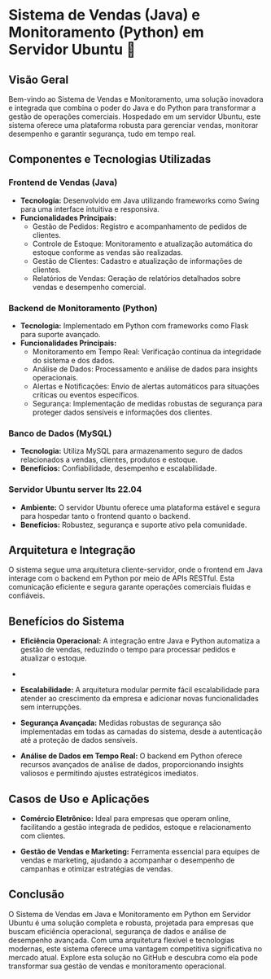 # Sistema de Vendas (Java) e Monitoramento (Python) em Servidor Ubuntu 🚀

## Visão Geral

Bem-vindo ao Sistema de Vendas e Monitoramento, uma solução inovadora e integrada que combina o poder do Java e do Python para transformar a gestão de operações comerciais. Hospedado em um servidor Ubuntu, este sistema oferece uma plataforma robusta para gerenciar vendas, monitorar desempenho e garantir segurança, tudo em tempo real.

## Componentes e Tecnologias Utilizadas

### Frontend de Vendas (Java)

- **Tecnologia:** Desenvolvido em Java utilizando frameworks como Swing para uma interface intuitiva e responsiva.
- **Funcionalidades Principais:**
  - Gestão de Pedidos: Registro e acompanhamento de pedidos de clientes.
  - Controle de Estoque: Monitoramento e atualização automática do estoque conforme as vendas são realizadas.
  - Gestão de Clientes: Cadastro e atualização de informações de clientes.
  - Relatórios de Vendas: Geração de relatórios detalhados sobre vendas e desempenho comercial.

### Backend de Monitoramento (Python)

- **Tecnologia:** Implementado em Python com frameworks como Flask para suporte avançado.
- **Funcionalidades Principais:**
  - Monitoramento em Tempo Real: Verificação contínua da integridade do sistema e dos dados.
  - Análise de Dados: Processamento e análise de dados para insights operacionais.
  - Alertas e Notificações: Envio de alertas automáticos para situações críticas ou eventos específicos.
  - Segurança: Implementação de medidas robustas de segurança para proteger dados sensíveis e informações dos clientes.

### Banco de Dados (MySQL)

- **Tecnologia:** Utiliza MySQL para armazenamento seguro de dados relacionados a vendas, clientes, produtos e estoque.
- **Benefícios:** Confiabilidade, desempenho e escalabilidade.

### Servidor Ubuntu server lts 22.04

- **Ambiente:** O servidor Ubuntu oferece uma plataforma estável e segura para hospedar tanto o frontend quanto o backend.
- **Benefícios:** Robustez, segurança e suporte ativo pela comunidade.

## Arquitetura e Integração

O sistema segue uma arquitetura cliente-servidor, onde o frontend em Java interage com o backend em Python por meio de APIs RESTful. Esta comunicação eficiente e segura garante operações comerciais fluidas e confiáveis.

## Benefícios do Sistema

- **Eficiência Operacional:** A integração entre Java e Python automatiza a gestão de vendas, reduzindo o tempo para processar pedidos e atualizar o estoque.
-   
- **Escalabilidade:** A arquitetura modular permite fácil escalabilidade para atender ao crescimento da empresa e adicionar novas funcionalidades sem interrupções.
  
- **Segurança Avançada:** Medidas robustas de segurança são implementadas em todas as camadas do sistema, desde a autenticação até a proteção de dados sensíveis.
  
- **Análise de Dados em Tempo Real:** O backend em Python oferece recursos avançados de análise de dados, proporcionando insights valiosos e permitindo ajustes estratégicos imediatos.

## Casos de Uso e Aplicações

- **Comércio Eletrônico:** Ideal para empresas que operam online, facilitando a gestão integrada de pedidos, estoque e relacionamento com clientes.
  
- **Gestão de Vendas e Marketing:** Ferramenta essencial para equipes de vendas e marketing, ajudando a acompanhar o desempenho de campanhas e otimizar estratégias de vendas.

## Conclusão

O Sistema de Vendas em Java e Monitoramento em Python em Servidor Ubuntu é uma solução completa e robusta, projetada para empresas que buscam eficiência operacional, segurança de dados e análise de desempenho avançada. Com uma arquitetura flexível e tecnologias modernas, este sistema oferece uma vantagem competitiva significativa no mercado atual. Explore esta solução no GitHub e descubra como ela pode transformar sua gestão de vendas e monitoramento operacional.
